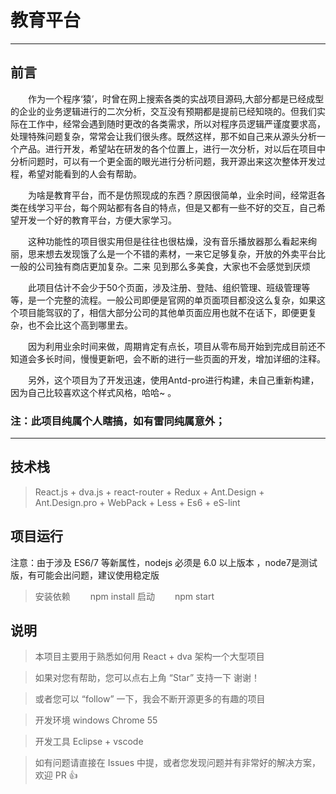 # 教育平台

---

## 前言

&emsp;&emsp;作为一个程序‘猿’，时曾在网上搜索各类的实战项目源码,大部分都是已经成型的企业的业务逻辑进行的二次分析，交互没有预期都是提前已经知晓的。但我们实际在工作中，经常会遇到随时更改的各类需求，所以对程序员逻辑严谨度要求高，处理特殊问题复杂，常常会让我们很头疼。既然这样，那不如自己来从源头分析一个产品。进行开发，希望站在研发的各个位置上，进行一次分析，对以后在项目中分析问题时，可以有一个更全面的眼光进行分析问题，我开源出来这次整体开发过程，希望对能看到的人会有帮助。

&emsp;&emsp;为啥是教育平台，而不是仿照现成的东西？原因很简单，业余时间，经常逛各类在线学习平台，每个网站都有各自的特点，但是又都有一些不好的交互，自己希望开发一个好的教育平台，方便大家学习。

&emsp;&emsp;这种功能性的项目很实用但是往往也很枯燥，没有音乐播放器那么看起来绚丽，思来想去发现饿了么是一个不错的素材，一来它足够复杂，开放的外卖平台比一般的公司独有商店更加复杂。二来 见到那么多美食，大家也不会感觉到厌烦

&emsp;&emsp;此项目估计不会少于50个页面，涉及注册、登陆、组织管理、班级管理等等，是一个完整的流程。一般公司即便是官网的单页面项目都没这么复杂，如果这个项目能驾驭的了，相信大部分公司的其他单页面应用也就不在话下，即便更复杂，也不会比这个高到哪里去。

&emsp;&emsp;因为利用业余时间来做，周期肯定有点长，项目从零布局开始到完成目前还不知道会多长时间，慢慢更新吧，会不断的进行一些页面的开发，增加详细的注释。

&emsp;&emsp;另外，这个项目为了开发迅速，使用Antd-pro进行构建，未自己重新构建，因为自己比较喜欢这个样式风格，哈哈~ 。

### 注：此项目纯属个人瞎搞，如有雷同纯属意外；

---

## 技术栈
>React.js + dva.js + react-router + Redux + Ant.Design + Ant.Design.pro + WebPack + Less + Es6 + eS-lint

## 项目运行
注意：由于涉及 ES6/7 等新属性，nodejs 必须是 6.0 以上版本 ，node7是测试版，有可能会出问题，建议使用稳定版

>安装依赖
>&emsp;&emsp;npm install
>启动
>&emsp;&emsp;npm start

## 说明

>本项目主要用于熟悉如何用 React + dva 架构一个大型项目

>如果对您有帮助，您可以点右上角 “Star” 支持一下 谢谢！ 

>或者您可以 “follow” 一下，我会不断开源更多的有趣的项目

>开发环境 windows  Chrome 55

>开发工具 Eclipse + vscode 

>如有问题请直接在 Issues 中提，或者您发现问题并有非常好的解决方案，欢迎 PR 👍




